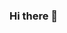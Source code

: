 ### Hi there 👋

<!--
**lavakumarThatisetti/lavakumarThatisetti** is a ✨ _special_ ✨ repository because its `README.md` (this file) appears on your GitHub profile.

Here are some ideas to get you started:

- 🔭 I’m currently working on Full Stack Developer @ DBS
- 🌱 I’m currently learning Machine learning & AWS
- 👯 I’m looking to collaborate on Machine Learining, Deep Learning & AI Projects 
- 🤔 I’m looking for help with to guide me how effectively use data structures in machine problem solving's.
- 💬 I'm Open to chat about Machine Learning and Problem Solving
- 📫 How to reach me: Mail: lavakumarfire999@gmail.com, Linkedin: https://www.linkedin.com/in/lavakumar287/
-->
